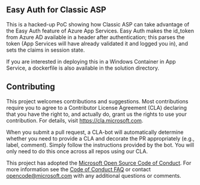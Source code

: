 ## Easy Auth for Classic ASP

This is a hacked-up PoC showing how Classic ASP can take advantage of the Easy Auth feature of Azure App Services. 
Easy Auth makes the id_token from Azure AD available in a header after authentication; this parses the token
(App Services will have already validated it and logged you in), and sets the claims in session state. 

If you are interested in deploying this in a Windows Container in App Service, a dockerfile is also
available in the solution directory.

## Contributing

This project welcomes contributions and suggestions.  Most contributions require you to agree to a
Contributor License Agreement (CLA) declaring that you have the right to, and actually do, grant us
the rights to use your contribution. For details, visit https://cla.microsoft.com.

When you submit a pull request, a CLA-bot will automatically determine whether you need to provide
a CLA and decorate the PR appropriately (e.g., label, comment). Simply follow the instructions
provided by the bot. You will only need to do this once across all repos using our CLA.

This project has adopted the [Microsoft Open Source Code of Conduct](https://opensource.microsoft.com/codeofconduct/).
For more information see the [Code of Conduct FAQ](https://opensource.microsoft.com/codeofconduct/faq/) or
contact [opencode@microsoft.com](mailto:opencode@microsoft.com) with any additional questions or comments.
